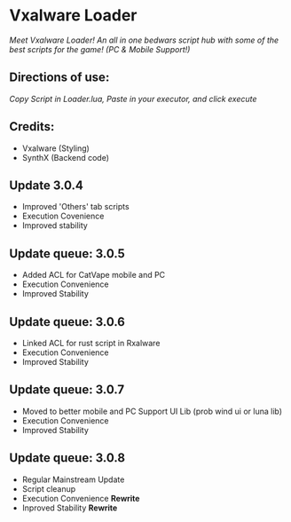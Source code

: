 # Vxalware Loader
*Meet Vxalware Loader! An all in one bedwars script hub with some of the best scripts for the game! (PC & Mobile Support!)*
## Directions of use:
*Copy Script in Loader.lua, Paste in your executor, and click execute*
## Credits:
- Vxalware (Styling)
- SynthX (Backend code)
## Update 3.0.4
- Improved 'Others' tab scripts
- Execution Covenience
- Improved stability
## Update queue: 3.0.5
- Added ACL for CatVape mobile and PC
- Execution Convenience
- Improved Stability
## Update queue: 3.0.6
- Linked ACL for rust script in Rxalware
- Execution Convenience
- Improved Stability
## Update queue: 3.0.7
- Moved to better mobile and PC Support UI Lib (prob wind ui or luna lib)
- Execution Convenience
- Improved Stability
## Update queue: 3.0.8
- Regular Mainstream Update
- Script cleanup
- Execution Convenience **Rewrite**
- Inproved Stability **Rewrite**
